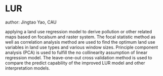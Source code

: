 # LUR

author: Jingtao Yao, CAU

applying a land use regression model to derive pollution or other related maps based on focalsum and raster system. The focal statistic method as well as correlation analysis method are used to find the optimum land use variables in land use types and various window sizes. Principle component analysis (PCA) is used to fulfill the no collinearity assumption of linear regression model. The leave-one-out cross validation method is used to compare the predict capability of the improved LUR model and other interpretation models.
